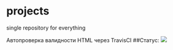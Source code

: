 # projects
single repository for everything

Автопроверка валидности HTML через TravisCI
##Статус: ![](https://travis-ci.org/nikitasardov/projects.svg)
